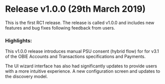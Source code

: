 # Release v1.0.0 (29th March 2019)

This is the first RC1 release. The release is called v1.0.0 and includes new features and bug fixes following feedback from users.

### Highlights:

This v1.0.0 release introduces manual PSU consent (hybrid flow) for for v3.1 of the OBIE Accounts and Transactions specifications and Payments.

The UI wizard interface has also had significantly updates to provide users with a more intuitive experience. A new configuration screen and updates to the discovery model.